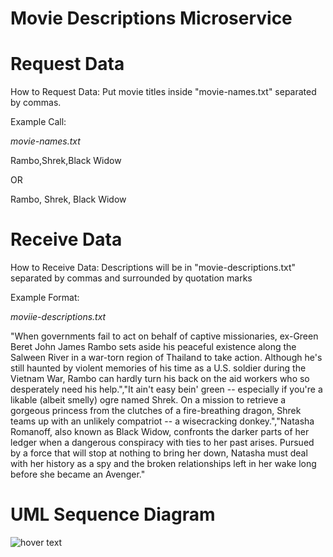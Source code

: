 # Movie Descriptions Microservice

<h1>Request Data</h1>
How to Request Data:
Put movie titles inside "movie-names.txt" separated by commas.

Example Call:
<p><i>movie-names.txt</i></p>
Rambo,Shrek,Black Widow
<p>OR</p>
Rambo, Shrek, Black Widow

<h1>Receive Data</h1>
How to Receive Data:
Descriptions will be in "movie-descriptions.txt" separated by commas and surrounded by quotation marks

Example Format:
<p><i>moviie-descriptions.txt</i></p>

"When governments fail to act on behalf of captive missionaries, ex-Green Beret John James Rambo sets aside his peaceful existence along the Salween River in a war-torn region of Thailand to take action.  Although he's still haunted by violent memories of his time as a U.S. soldier during the Vietnam War, Rambo can hardly turn his back on the aid workers who so desperately need his help.","It ain't easy bein' green -- especially if you're a likable (albeit smelly) ogre named Shrek. On a mission to retrieve a gorgeous princess from the clutches of a fire-breathing dragon, Shrek teams up with an unlikely compatriot -- a wisecracking donkey.","Natasha Romanoff, also known as Black Widow, confronts the darker parts of her ledger when a dangerous conspiracy with ties to her past arises. Pursued by a force that will stop at nothing to bring her down, Natasha must deal with her history as a spy and the broken relationships left in her wake long before she became an Avenger."

<h1>UML Sequence Diagram</h1>

 <img src="https://imgur.com/DB2qhuk.jpg" title="hover text">

